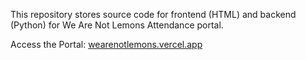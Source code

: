 This repository stores source code for frontend (HTML) and backend (Python) for We Are Not Lemons Attendance portal. 

Access the Portal: [wearenotlemons.vercel.app](wearenotlemons.vercel.app)
